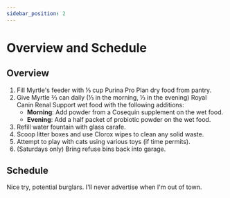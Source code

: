 ```yaml
---
sidebar_position: 2
---
```


# Overview and Schedule

## Overview

1. Fill Myrtle's feeder with ⅓ cup Purina Pro Plan dry food from pantry.
2. Give Myrtle ⅔ can daily (⅓ in the morning, ⅓ in the evening) Royal Canin Renal Support wet food with the following additions: 
    - **Morning**: Add powder from a Cosequin supplement on the wet food. 
    - **Evening**: Add a half packet of probiotic powder on the wet food.
3. Refill water fountain with glass carafe.
4. Scoop litter boxes and use Clorox wipes to clean any solid waste.
5. Attempt to play with cats using various toys (if time permits).
6. (Saturdays only) Bring refuse bins back into garage.

## Schedule

Nice try, potential burglars. I'll never advertise when I'm out of town.


